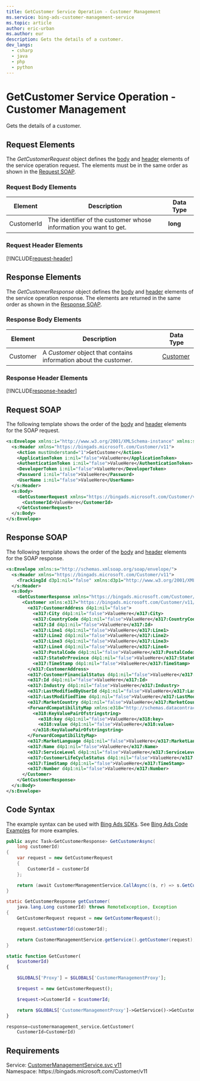 ```yaml
---
title: GetCustomer Service Operation - Customer Management
ms.service: bing-ads-customer-management-service
ms.topic: article
author: eric-urban
ms.author: eur
description: Gets the details of a customer.
dev_langs: 
  - csharp
  - java
  - php
  - python
---
```

# GetCustomer Service Operation - Customer Management
Gets the details of a customer.

## <a name="request"></a>Request Elements
The *GetCustomerRequest* object defines the [body](#request-body) and [header](#request-header) elements of the service operation request. The elements must be in the same order as shown in the [Request SOAP](#request-soap). 

### <a name="request-body"></a>Request Body Elements

|Element|Description|Data Type|
|-----------|---------------|-------------|
|<a name="customerid"></a>CustomerId|The identifier of the customer whose information you want to get.|**long**|

### <a name="request-header"></a>Request Header Elements
[!INCLUDE[request-header](./includes/request-header.md)]

## <a name="response"></a>Response Elements
The *GetCustomerResponse* object defines the [body](#response-body) and [header](#response-header) elements of the service operation response. The elements are returned in the same order as shown in the [Response SOAP](#response-soap).

### <a name="response-body"></a>Response Body Elements

|Element|Description|Data Type|
|-----------|---------------|-------------|
|<a name="customer"></a>Customer|A *Customer* object that contains information about the customer.|[Customer](customer.md)|

### <a name="response-header"></a>Response Header Elements
[!INCLUDE[response-header](./includes/response-header.md)]

## <a name="request-soap"></a>Request SOAP
The following template shows the order of the [body](#request-body) and [header](#request-header) elements for the SOAP request.

```xml
<s:Envelope xmlns:i="http://www.w3.org/2001/XMLSchema-instance" xmlns:s="http://schemas.xmlsoap.org/soap/envelope/">
  <s:Header xmlns="https://bingads.microsoft.com/Customer/v11">
    <Action mustUnderstand="1">GetCustomer</Action>
    <ApplicationToken i:nil="false">ValueHere</ApplicationToken>
    <AuthenticationToken i:nil="false">ValueHere</AuthenticationToken>
    <DeveloperToken i:nil="false">ValueHere</DeveloperToken>
    <Password i:nil="false">ValueHere</Password>
    <UserName i:nil="false">ValueHere</UserName>
  </s:Header>
  <s:Body>
    <GetCustomerRequest xmlns="https://bingads.microsoft.com/Customer/v11">
      <CustomerId>ValueHere</CustomerId>
    </GetCustomerRequest>
  </s:Body>
</s:Envelope>
```

## <a name="response-soap"></a>Response SOAP
The following template shows the order of the [body](#response-body) and [header](#response-header) elements for the SOAP response.

```xml
<s:Envelope xmlns:s="http://schemas.xmlsoap.org/soap/envelope/">
  <s:Header xmlns="https://bingads.microsoft.com/Customer/v11">
    <TrackingId d3p1:nil="false" xmlns:d3p1="http://www.w3.org/2001/XMLSchema-instance">ValueHere</TrackingId>
  </s:Header>
  <s:Body>
    <GetCustomerResponse xmlns="https://bingads.microsoft.com/Customer/v11">
      <Customer xmlns:e317="https://bingads.microsoft.com/Customer/v11/Entities" d4p1:nil="false" xmlns:d4p1="http://www.w3.org/2001/XMLSchema-instance">
        <e317:CustomerAddress d4p1:nil="false">
          <e317:City d4p1:nil="false">ValueHere</e317:City>
          <e317:CountryCode d4p1:nil="false">ValueHere</e317:CountryCode>
          <e317:Id d4p1:nil="false">ValueHere</e317:Id>
          <e317:Line1 d4p1:nil="false">ValueHere</e317:Line1>
          <e317:Line2 d4p1:nil="false">ValueHere</e317:Line2>
          <e317:Line3 d4p1:nil="false">ValueHere</e317:Line3>
          <e317:Line4 d4p1:nil="false">ValueHere</e317:Line4>
          <e317:PostalCode d4p1:nil="false">ValueHere</e317:PostalCode>
          <e317:StateOrProvince d4p1:nil="false">ValueHere</e317:StateOrProvince>
          <e317:TimeStamp d4p1:nil="false">ValueHere</e317:TimeStamp>
        </e317:CustomerAddress>
        <e317:CustomerFinancialStatus d4p1:nil="false">ValueHere</e317:CustomerFinancialStatus>
        <e317:Id d4p1:nil="false">ValueHere</e317:Id>
        <e317:Industry d4p1:nil="false">ValueHere</e317:Industry>
        <e317:LastModifiedByUserId d4p1:nil="false">ValueHere</e317:LastModifiedByUserId>
        <e317:LastModifiedTime d4p1:nil="false">ValueHere</e317:LastModifiedTime>
        <e317:MarketCountry d4p1:nil="false">ValueHere</e317:MarketCountry>
        <ForwardCompatibilityMap xmlns:e318="http://schemas.datacontract.org/2004/07/System.Collections.Generic" d4p1:nil="false">
          <e318:KeyValuePairOfstringstring>
            <e318:key d4p1:nil="false">ValueHere</e318:key>
            <e318:value d4p1:nil="false">ValueHere</e318:value>
          </e318:KeyValuePairOfstringstring>
        </ForwardCompatibilityMap>
        <e317:MarketLanguage d4p1:nil="false">ValueHere</e317:MarketLanguage>
        <e317:Name d4p1:nil="false">ValueHere</e317:Name>
        <e317:ServiceLevel d4p1:nil="false">ValueHere</e317:ServiceLevel>
        <e317:CustomerLifeCycleStatus d4p1:nil="false">ValueHere</e317:CustomerLifeCycleStatus>
        <e317:TimeStamp d4p1:nil="false">ValueHere</e317:TimeStamp>
        <e317:Number d4p1:nil="false">ValueHere</e317:Number>
      </Customer>
    </GetCustomerResponse>
  </s:Body>
</s:Envelope>
```

## <a name="example"></a>Code Syntax
The example syntax can be used with [Bing Ads SDKs](~/guides/client-libraries.md). See [Bing Ads Code Examples](~/guides/code-examples.md) for more examples.
```csharp
public async Task<GetCustomerResponse> GetCustomerAsync(
	long customerId)
{
	var request = new GetCustomerRequest
	{
		CustomerId = customerId
	};

	return (await CustomerManagementService.CallAsync((s, r) => s.GetCustomerAsync(r), request));
}
```
```java
static GetCustomerResponse getCustomer(
	java.lang.Long customerId) throws RemoteException, Exception
{
	GetCustomerRequest request = new GetCustomerRequest();

	request.setCustomerId(customerId);

	return CustomerManagementService.getService().getCustomer(request);
}
```
```php
static function GetCustomer(
	$customerId)
{

	$GLOBALS['Proxy'] = $GLOBALS['CustomerManagementProxy'];

	$request = new GetCustomerRequest();

	$request->CustomerId = $customerId;

	return $GLOBALS['CustomerManagementProxy']->GetService()->GetCustomer($request);
}
```
```python
response=customermanagement_service.GetCustomer(
	CustomerId=CustomerId)
```

## Requirements
Service: [CustomerManagementService.svc v11](https://clientcenter.api.bingads.microsoft.com/Api/CustomerManagement/v11/CustomerManagementService.svc)  
Namespace: https\://bingads.microsoft.com/Customer/v11  

